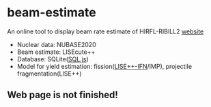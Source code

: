 # beam-estimate
An online tool to display beam rate estimate of HIRFL-RIBILL2 [website](https://beam-estimate.pages.dev/)

* Nuclear data: NUBASE2020
* Beam estimate: LISEcute++
* Database: SQLite([SQL.js](https://github.com/sql-js/sql.js))
* Model for yield estimation: fission([LISE++-IFN](https://lise.frib.msu.edu/10_1/11_0_28_IFN_search.pdf)/IMP), projectile fragmentation(LISE++)

## Web page is not finished!
